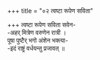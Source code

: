 +++
title = "०२ त्वष्टा रूपेण सविता"

+++
त्वष्टा रूपेण सविता सवेन-  
-अहर् मित्रेण वरुणेन रात्री ।  
पूषा पुष्टैर् भगो अंशेन भक्त्या-  
-इदं राष्ट्रं वर्धयन्तु प्रजावत् ॥